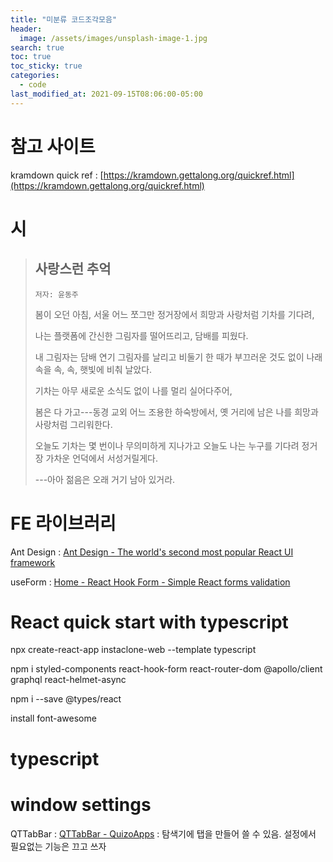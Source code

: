 ```yaml
---
title: "미분류 코드조각모음"
header:
  image: /assets/images/unsplash-image-1.jpg
search: true
toc: true
toc_sticky: true
categories:
  - code
last_modified_at: 2021-09-15T08:06:00-05:00
---
```


# 참고 사이트

kramdown quick ref : [https://kramdown.gettalong.org/quickref.html](https://kramdown.gettalong.org/quickref.html)

# 시

> ## 사랑스런 추억
>
> `저자: 윤동주`
>
> 봄이 오던 아침, 서울 어느 쪼그만 정거장에서
> 희망과 사랑처럼 기차를 기다려,
>
> 나는 플랫폼에 간신한 그림자를 떨어뜨리고,
> 담배를 피웠다.
>
> 내 그림자는 담배 연기 그림자를 날리고
> 비둘기 한 때가 부끄러운 것도 없이
> 나래 속을 속, 속, 햇빛에 비춰 날았다.
>
> 기차는 아무 새로운 소식도 없이
> 나를 멀리 실어다주어,
>
> 봄은 다 가고---동경 교외 어느 조용한 하숙방에서, 옛 거리에 남은 나를 희망과 사랑처럼 그리워한다.
>
> 오늘도 기차는 몇 번이나 무의미하게 지나가고
> 오늘도 나는 누구를 기다려 정거장 가차운 언덕에서 서성거릴게다.
>
> ---아아 젊음은 오래 거기 남아 있거라.

# FE 라이브러리

Ant Design : [Ant Design - The world's second most popular React UI framework](https://ant.design/)

useForm : [Home - React Hook Form - Simple React forms validation](https://react-hook-form.com)

# React quick start with typescript

npx create-react-app instaclone-web --template typescript

npm i styled-components react-hook-form react-router-dom @apollo/client graphql react-helmet-async

npm i --save @types/react

install font-awesome

# typescript

# window settings

QTTabBar : [QTTabBar - QuizoApps](http://qttabbar.wikidot.com/)
: 탐색기에 탭을 만들어 쓸 수 있음. 설정에서 필요없는 기능은 끄고 쓰자
